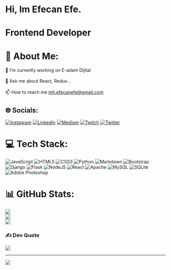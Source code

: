 # Hi, Im Efecan Efe.
# Frontend Developer

# 💫 About Me:
🔭 I’m currently working on E-adam Dijital<br><br>💬 Ask me about React, Redux...<br><br>📫 How to reach me mh.efecanefe@gmail.com


## 🌐 Socials:
[![Instagram](https://img.shields.io/badge/Instagram-%23E4405F.svg?logo=Instagram&logoColor=white)](https://instagram.com/efejanefe) [![LinkedIn](https://img.shields.io/badge/LinkedIn-%230077B5.svg?logo=linkedin&logoColor=white)](https://linkedin.com/in/efecan-efe) [![Medium](https://img.shields.io/badge/Medium-12100E?logo=medium&logoColor=white)](https://medium.com/@@mh.efecanefe) [![Twitch](https://img.shields.io/badge/Twitch-%239146FF.svg?logo=Twitch&logoColor=white)](https://twitch.tv/funzioo) [![Twitter](https://img.shields.io/badge/Twitter-%231DA1F2.svg?logo=Twitter&logoColor=white)](https://twitter.com/2Efe1Can) 

# 💻 Tech Stack:
![JavaScript](https://img.shields.io/badge/javascript-%23323330.svg?style=for-the-badge&logo=javascript&logoColor=%23F7DF1E) ![HTML5](https://img.shields.io/badge/html5-%23E34F26.svg?style=for-the-badge&logo=html5&logoColor=white) ![CSS3](https://img.shields.io/badge/css3-%231572B6.svg?style=for-the-badge&logo=css3&logoColor=white) ![Python](https://img.shields.io/badge/python-3670A0?style=for-the-badge&logo=python&logoColor=ffdd54) ![Markdown](https://img.shields.io/badge/markdown-%23000000.svg?style=for-the-badge&logo=markdown&logoColor=white) ![Bootstrap](https://img.shields.io/badge/bootstrap-%23563D7C.svg?style=for-the-badge&logo=bootstrap&logoColor=white) ![Django](https://img.shields.io/badge/django-%23092E20.svg?style=for-the-badge&logo=django&logoColor=white) ![Flask](https://img.shields.io/badge/flask-%23000.svg?style=for-the-badge&logo=flask&logoColor=white) ![NodeJS](https://img.shields.io/badge/node.js-6DA55F?style=for-the-badge&logo=node.js&logoColor=white) ![React](https://img.shields.io/badge/react-%2320232a.svg?style=for-the-badge&logo=react&logoColor=%2361DAFB) ![Apache](https://img.shields.io/badge/apache-%23D42029.svg?style=for-the-badge&logo=apache&logoColor=white) ![MySQL](https://img.shields.io/badge/mysql-%2300f.svg?style=for-the-badge&logo=mysql&logoColor=white) ![SQLite](https://img.shields.io/badge/sqlite-%2307405e.svg?style=for-the-badge&logo=sqlite&logoColor=white) ![Adobe Photoshop](https://img.shields.io/badge/adobephotoshop-%2331A8FF.svg?style=for-the-badge&logo=adobephotoshop&logoColor=white)
# 📊 GitHub Stats:
![](https://github-readme-stats.vercel.app/api?username=EfecanE&theme=dark&hide_border=false&include_all_commits=false&count_private=false)<br/>
![](https://github-readme-streak-stats.herokuapp.com/?user=EfecanE&theme=dark&hide_border=false)<br/>
![](https://github-readme-stats.vercel.app/api/top-langs/?username=EfecanE&theme=dark&hide_border=false&include_all_commits=false&count_private=false&layout=compact)

### ✍️ Dev Quote
![](https://quotes-github-readme.vercel.app/api?type=vetical&theme=tokyonight)

---
[![](https://visitcount.itsvg.in/api?id=EfecanE&icon=0&color=0)](https://visitcount.itsvg.in)

